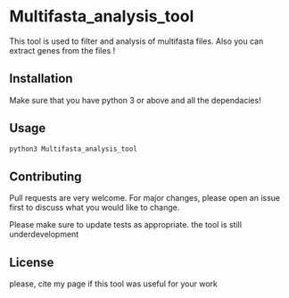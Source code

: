 # Multifasta_analysis_tool

This tool is used to filter and analysis of multifasta files. Also you can extract genes from the files !

## Installation

Make sure that you have python 3 or above and all the dependacies!



## Usage

```python
python3 Multifasta_analysis_tool

```

## Contributing
Pull requests are very welcome. For major changes, please open an issue first to discuss what you would like to change.

Please make sure to update tests as appropriate.
the tool is still underdevelopment
## License
please, cite my page if this tool was useful for your work
